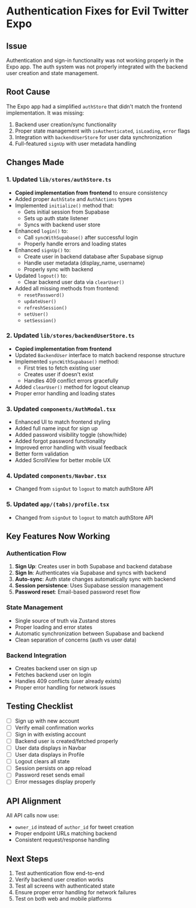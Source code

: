 # Authentication Fixes for Evil Twitter Expo

## Issue

Authentication and sign-in functionality was not working properly in the Expo app. The auth system was not properly integrated with the backend user creation and state management.

## Root Cause

The Expo app had a simplified `authStore` that didn't match the frontend implementation. It was missing:

1. Backend user creation/sync functionality
2. Proper state management with `isAuthenticated`, `isLoading`, `error` flags
3. Integration with `backendUserStore` for user data synchronization
4. Full-featured `signUp` with user metadata handling

## Changes Made

### 1. Updated `lib/stores/authStore.ts`

- **Copied implementation from frontend** to ensure consistency
- Added proper `AuthState` and `AuthActions` types
- Implemented `initialize()` method that:
  - Gets initial session from Supabase
  - Sets up auth state listener
  - Syncs with backend user store
- Enhanced `login()` to:
  - Call `syncWithSupabase()` after successful login
  - Properly handle errors and loading states
- Enhanced `signUp()` to:
  - Create user in backend database after Supabase signup
  - Handle user metadata (display_name, username)
  - Properly sync with backend
- Updated `logout()` to:
  - Clear backend user data via `clearUser()`
- Added all missing methods from frontend:
  - `resetPassword()`
  - `updateUser()`
  - `refreshSession()`
  - `setUser()`
  - `setSession()`

### 2. Updated `lib/stores/backendUserStore.ts`

- **Copied implementation from frontend**
- Updated `BackendUser` interface to match backend response structure
- Implemented `syncWithSupabase()` method:
  - First tries to fetch existing user
  - Creates user if doesn't exist
  - Handles 409 conflict errors gracefully
- Added `clearUser()` method for logout cleanup
- Proper error handling and loading states

### 3. Updated `components/AuthModal.tsx`

- Enhanced UI to match frontend styling
- Added full name input for sign up
- Added password visibility toggle (show/hide)
- Added forgot password functionality
- Improved error handling with visual feedback
- Better form validation
- Added ScrollView for better mobile UX

### 4. Updated `components/Navbar.tsx`

- Changed from `signOut` to `logout` to match authStore API

### 5. Updated `app/(tabs)/profile.tsx`

- Changed from `signOut` to `logout` to match authStore API

## Key Features Now Working

### Authentication Flow

1. **Sign Up**: Creates user in both Supabase and backend database
2. **Sign In**: Authenticates via Supabase and syncs with backend
3. **Auto-sync**: Auth state changes automatically sync with backend
4. **Session persistence**: Uses Supabase session management
5. **Password reset**: Email-based password reset flow

### State Management

- Single source of truth via Zustand stores
- Proper loading and error states
- Automatic synchronization between Supabase and backend
- Clean separation of concerns (auth vs user data)

### Backend Integration

- Creates backend user on sign up
- Fetches backend user on login
- Handles 409 conflicts (user already exists)
- Proper error handling for network issues

## Testing Checklist

- [ ] Sign up with new account
- [ ] Verify email confirmation works
- [ ] Sign in with existing account
- [ ] Backend user is created/fetched properly
- [ ] User data displays in Navbar
- [ ] User data displays in Profile
- [ ] Logout clears all state
- [ ] Session persists on app reload
- [ ] Password reset sends email
- [ ] Error messages display properly

## API Alignment

All API calls now use:

- `owner_id` instead of `author_id` for tweet creation
- Proper endpoint URLs matching backend
- Consistent request/response handling

## Next Steps

1. Test authentication flow end-to-end
2. Verify backend user creation works
3. Test all screens with authenticated state
4. Ensure proper error handling for network failures
5. Test on both web and mobile platforms

